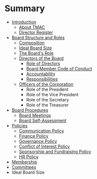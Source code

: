 # Summary

* [Introduction](README.md)
  * [About TMAC](about-tmac.md)
  * [Director Register](director-register.md)
* [Board Structure and Roles](board-structure-and-roles/README.md)
  * [Composition](board-structure-and-roles/composition.md)
  * [Ideal Board Size](board-structure-and-roles/ideal-board-size.md)
  * [The Board's Role](board-structure-and-roles/the-boards-role.md)
  * [Directors of the Board](board-structure-and-roles/directors-of-the-board.md)
    * [Role of Directors](board-structure-and-roles/role-of-directors.md)
    * [Board Member Code of Conduct](/board-structure-and-roles/code-of-conduct.md)
    * [Accountability](board-structure-and-roles/accountability.md)
    * [Responsibilities](board-structure-and-roles/responsibilities.md)
  * [Officers of the Corporation](board-structure-and-roles/officers-of-the-corporation.md)
    * Role of the President
    * Role of the Vice President
    * Role of the Secretary
    * Role of the Treasurer
* [Board Procedures](board-procedures/README.md)
  * [Board Meetings](board-procedures/board-meetings.md)
  * [Board Self-Assessment](board-procedures/board-self-assessment.md)
* [Policies](policies/README.md)
  * [Communication Policy](policies/communication-policy.md)
  * [Finance Policy](policies/finance-policy.md)
  * [Governance Policy](policies/governance-policy.md)
  * [Conflict of Interest Policy](policies/conflict-of-interest-policy.md)
  * [Sponsorship and Fundraising Policy](policies/sponsorship-and-fundraising-policy.md)
  * [HR Policy](policies/hr-policy.md)
* [Membership](membership/README.md)
* [Committees](committees/README.md)
* Ideal Board Size

